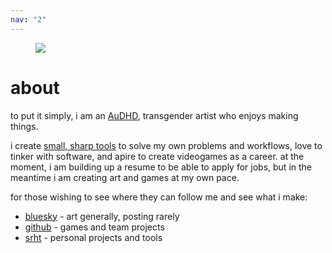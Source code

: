 ```yaml
---
nav: "2"
---
```


<div class="grid" data-cols="2" style="grid-template-columns: 128px 1fr">

<figure>
<img src="/media/images/profile-2025-1.png" style="max-width: 128px">
</figure>

<div>

# about

to put it simply, i am an <a href="https://autisticgirlsnetwork.org/audhd/" target="_blank">AuDHD</a>, transgender artist who enjoys making things.

i create <a href="https://brandur.org/small-sharp-tools" target="_blank">small, sharp tools</a> to solve my own problems and workflows, love to tinker with software, and apire to create videogames as a career. at the moment, i am building up a resume to be able to apply for jobs, but in the meantime i am creating art and games at my own pace.

</div>
</div>

for those wishing to see where they can follow me and see what i make:
- [bluesky](https://bsky.app/profile/bscit.dev) - art generally, posting rarely
- [github](https://github.com/tmaster-terrarian) - games and team projects
- [srht](https://sr.ht/~bscit) - personal projects and tools
